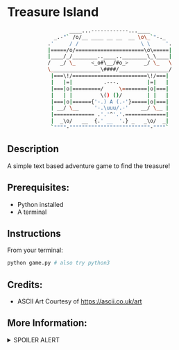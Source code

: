 # Treasure Island

``` bash
                    ____...------------...____
               _.-"` /o/__ ____ __ __  __ \o\_`"-._
             .'     / /                    \ \     '.
             |=====/o/======================\o\=====|
             |____/_/________..____..________\_\____|
             /   _/ \_     <_o#\__/#o_>     _/ \_   \
             \________________\####/________________/
              |===\!/========================\!/===|
              |   |=|          .---.         |=|   |
              |===|o|=========/     \========|o|===|
              |   | |         \() ()/        | |   |
              |===|o|======{'-.) A (.-'}=====|o|===|
              | __/ \__     '-.\uuu/.-'    __/ \__ |
              |============= .'.'^'.'.=============|
              |  _\o/   __  {.' __  '.} _   _\o/  _|
              `""""-""""""""""""""""""""""""""-""""`
```

## Description

A simple text based adventure game to find the treasure!

## Prerequisites:

- Python installed
- A terminal

## Instructions

From your terminal:

``` bash
python game.py # also try python3
```

## Credits:

 - ASCII Art Courtesy of <https://ascii.co.uk/art>

## More Information:

<details>
<summary>SPOILER ALERT</summary>

The final stage is randomized and based off of the [Monty Hall Problem](https://en.wikipedia.org/wiki/Monty_Hall_problem).

</details>
